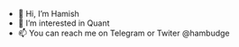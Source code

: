 - 👋 Hi, I’m Hamish
- 👀 I’m interested in Quant
- 📫 You can reach me on Telegram or Twiter @hambudge

<!---
hambudge/hambudge is a ✨ special ✨ repository because its `README.md` (this file) appears on your GitHub profile.
You can click the Preview link to take a look at your changes.
--->
